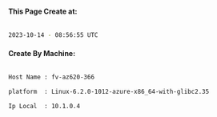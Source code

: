 
   
#### This Page Create at:

```bash

2023-10-14 - 08:56:55 UTC

```

#### Create By Machine:

```bash

Host Name : fv-az620-366

platform  : Linux-6.2.0-1012-azure-x86_64-with-glibc2.35

Ip Local  : 10.1.0.4

```

